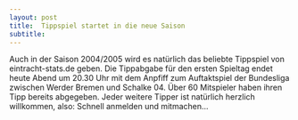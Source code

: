 ```yaml
---
layout: post
title:  Tippspiel startet in die neue Saison
subtitle:  
---
```


Auch in der Saison 2004/2005 wird es natürlich das beliebte Tippspiel von eintracht-stats.de geben. Die Tippabgabe für den ersten Spieltag endet heute Abend um 20.30 Uhr mit dem Anpfiff zum Auftaktspiel der Bundesliga zwischen Werder Bremen und Schalke 04. Über 60 Mitspieler haben ihren Tipp bereits abgegeben. Jeder weitere Tipper ist natürlich herzlich willkommen, also: Schnell anmelden und mitmachen...



